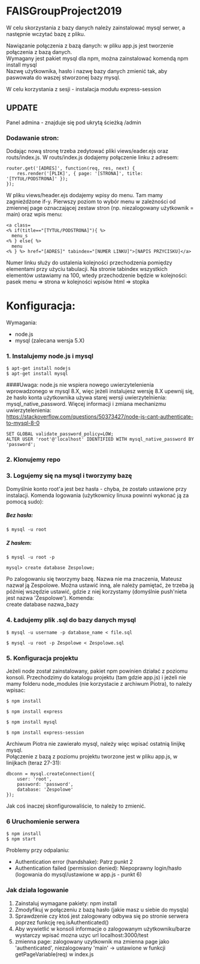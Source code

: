 # FAISGroupProject2019

W celu skorzystania z bazy danych należy zainstalować mysql serwer, a następnie wczytać bazę z pliku.  

Nawiązanie połączenia z bazą danych: w pliku app.js jest tworzenie połączenia z bazą danych.  
Wymagany jest pakiet mysql dla npm, można zainstalować komendą npm install mysql  
Nazwę użytkownika, hasło i nazwę bazy danych zmienić tak, aby paswowała do waszej stworzonej bazy mysql.

W celu korzystania z sesji - instalacja modułu express-session

## UPDATE
Panel admina - znajduje się pod ukrytą ścieżką /admin


### Dodawanie stron:
Dodając nową stronę trzeba zedytować pliki views/eader.ejs oraz routs/index.js. W routs/index.js dodajemy połączenie linku z adresem:  
```
router.get('[ADRES]', function(req, res, next) {  
	res.render('[PLIK]', { page: '[STRONA]', title: '[TYTUŁ/PODSTRONA]' });  
});  
```
W pliku views/header.ejs dodajemy wpisy do menu. Tam mamy zagnieżdżone if-y. Pierwszy poziom to wybór menu w zależności od zmiennej page oznaczającej zestaw stron (np. niezalogowany użytkownik = main) oraz wpis menu:  
  ```
<a class=  
<% if(title=="[TYTUŁ/PODSTRONA]"){ %>  
	menu_s  
<% } else{ %>  
	menu  
<% } %> href="[ADRES]" tabindex="[NUMER LINKU]">[NAPIS PRZYCISKU]</a>  
  ```
Numer linku służy do ustalenia kolejności przechodzenia pomiędzy elementami przy użyciu tabulacji. Na stronie tabindex wszystkich elementów ustawiamy na 100, wtedy przechodzenie będzie w kolejności: pasek menu => strona w kolejności wpisów html => stopka  
  
# Konfiguracja:

Wymagania:
- node.js
- mysql (zalecana wersja 5.X)

### 1. Instalujemy node.js i mysql

```
$ apt-get install nodejs
$ apt-get install mysql
```
####Uwaga:
node.js nie wspiera nowego uwierzytelenienia wprowadzonego w mysql 8.X, więc jeżeli instalujesz wersję 8.X upewnij się, że hasło konta użytkownika używa starej wersji uwierzytelnienia: mysql_native_password. Więcej informacji i zmiana mechanizmu uwierzytelenienia:  
https://stackoverflow.com/questions/50373427/node-js-cant-authenticate-to-mysql-8-0  
  ```
SET GLOBAL validate_password_policy=LOW;  
ALTER USER 'root'@'localhost' IDENTIFIED WITH mysql_native_password BY 'password';  
  ```
### 2. Klonujemy repo
### 3. Logujemy się na mysql i tworzymy bazę
Domyślnie konto root'a jest bez hasła - chyba, że zostało ustawione przy instalacji. Komenda logowania (użytkownicy linuxa powinni wykonać ją za pomocą sudo):  
##### Bez hasła:  
```
$ mysql -u root  
```
##### Z hasłem:  
```
$ mysql -u root -p  
```
```
mysql> create database Zespolowe;
```
Po zalogowaniu się tworzymy bazę. Nazwa nie ma znaczenia, Mateusz nazwał ją Zespolowe. Można ustawić inną, ale należy pamiętać, że trzeba ją później wszędzie ustawić, gdzie z niej korzystamy (domyślnie push'nieta jest nazwa 'Zespolowe'). Komenda:  
create database nazwa_bazy
### 4. Ładujemy plik .sql do bazy danych mysql
```
$ mysql -u username -p database_name < file.sql

$ mysql -u root -p Zespolowe < Zespolowe.sql
```
### 5. Konfiguracja projektu
Jeżeli node został zainstalowany, pakiet npm powinien działać z poziomu konsoli.
Przechodzimy do katalogu projektu (tam gdzie app.js) i jeżeli nie mamy folderu node_modules (nie korzystacie z archiwum Piotra), to należy wpisac:  
```
$ npm install  

$ npm install express  

$ npm install mysql  

$ npm install express-session

```
Archiwum Piotra nie zawierało mysql, należy więc wpisać ostatnią linijkę mysql.  
Połączenie z bazą z poziomu projektu tworzone jest w pliku app.js, w linijkach (teraz 27-31):  
```
dbconn = mysql.createConnection({  
	user: 'root',  
	password: 'password',  
	database: 'Zespolowe'  
});
```  
Jak coś inaczej skonfigurowaliście, to należy to zmienić.
### 6 Uruchomienie serwera
```
$ npm install
$ npm start  
```

Problemy przy odpalaniu:  
- Authentication error (handshake): Patrz punkt 2
- Authentication failed (permission denied): Niepoprawny login/hasło (logowania do mysql/ustawione w app.js - punkt 6)


### Jak działa logowanie
1. Zainstaluj wymagane pakiety: npm install
2. Zmodyfikuj w połączeniu z bazą hasło (jakie masz u siebie do mysqla)
3. Sprawdzenie czy ktoś jest zalogowany odbywa się po stronie serwera poprzez funkcję req.isAuthenticated()
4. Aby wywietlić w konsoli informacje o zalogowanym użytkowniku/barze wystarczy wpisać mozna uzyc url localhost:3000/test
5. zmienna page: zalogowany uzytkownik ma zmienna page jako 'authenticated', niezalogowany 'main' -> ustawione w funkcji getPageVariable(req) w index.js



